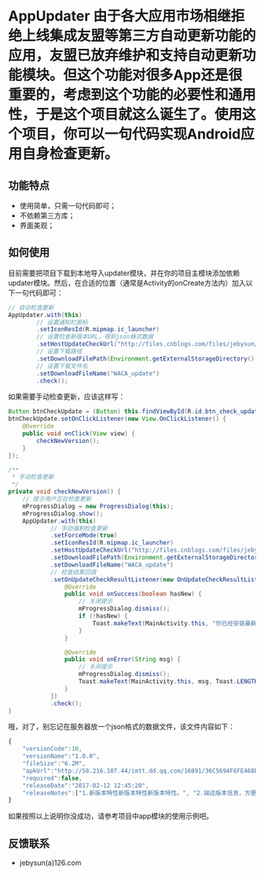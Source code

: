 # AppUpdater         由于各大应用市场相继拒绝上线集成友盟等第三方自动更新功能的应用，友盟已放弃维护和支持自动更新功能模块。但这个功能对很多App还是很重要的，考虑到这个功能的必要性和通用性，于是这个项目就这么诞生了。使用这个项目，你可以一句代码实现Android应用自身检查更新。

## 功能特点
* 使用简单，只需一句代码即可；
* 不依赖第三方库；
* 界面美观；

## 如何使用
目前需要把项目下载到本地导入updater模块，并在你的项目主模块添加依赖updater模块。然后，在合适的位置（通常是Activity的onCreate方法内）加入以下一句代码即可：
```java
// 自动检查更新
AppUpdater.with(this)
		// 设置通知栏图标
		.setIconResId(R.mipmap.ic_launcher)
		// 设置检查新版本URL，得到json格式数据
		.setHostUpdateCheckUrl("http://files.cnblogs.com/files/jebysun/app_version_default.js")
		// 设置下载路径
		.setDownloadFilePath(Environment.getExternalStorageDirectory().getAbsolutePath() + File.separator + "Download")
		// 设置下载文件名
		.setDownloadFileName("WACA_update")
		.check();
```

如果需要手动检查更新，应该这样写：
```java
Button btnCheckUpdate = (Button) this.findViewById(R.id.btn_check_update);
btnCheckUpdate.setOnClickListener(new View.OnClickListener() {
	@Override
	public void onClick(View view) {
		checkNewVersion();
	}
});

/**
 * 手动检查更新
 */
private void checkNewVersion() {
	// 提示用户正在检查更新
	mProgressDialog = new ProgressDialog(this);
	mProgressDialog.show();
	AppUpdater.with(this)
			// 手动强制检查更新
			.setForceMode(true)
			.setIconResId(R.mipmap.ic_launcher)
			.setHostUpdateCheckUrl("http://files.cnblogs.com/files/jebysun/app_version_default.js")
			.setDownloadFilePath(Environment.getExternalStorageDirectory().getAbsolutePath() + File.separator + "Download")
			.setDownloadFileName("WACA_update")
			// 检查结果回调
			.setOnUpdateCheckResultListener(new OnUpdateCheckResultListener() {
				@Override
				public void onSuccess(boolean hasNew) {
					// 关闭提示
					mProgressDialog.dismiss();
					if (!hasNew) {
						Toast.makeText(MainActivity.this, "你已经安装最新版本", Toast.LENGTH_SHORT).show();
					}
				}

				@Override
				public void onError(String msg) {
					// 关闭提示
					mProgressDialog.dismiss();
					Toast.makeText(MainActivity.this, msg, Toast.LENGTH_SHORT).show();
				}
			})
			.check();
}
```

哦，对了，别忘记在服务器放一个json格式的数据文件，该文件内容如下：
```javascript
{
	"versionCode":10,
	"versionName":"1.0.0",
	"fileSize":"6.2M",
	"apkUrl":"http://58.216.107.44/imtt.dd.qq.com/16891/36C5694F6FE468D788FFFC65166547BE.apk?mkey=58a403869c7c4c41&f=858&c=0&fsname=com.qiyi.video_8.1_80830.apk&csr=4d5s&p=.apk",
	"required":false,
	"releaseDate":"2017-02-12 12:45:20",
	"releaseNotes":["1.新版本特性新版本特性新版本特性。", "2.描述版本信息，方便用户选择是否便用户选择是否下载。", "3.性能优化和BUG修复。"]
}
```

如果按照以上说明你没成功，请参考项目中app模块的使用示例吧。

## 反馈联系
* jebysun(a)126.com

